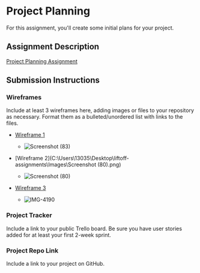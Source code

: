 # Project Planning
For this assignment, you'll create some initial plans for your project.

## Assignment Description
[Project Planning Assignment](https://education.launchcode.org/liftoff/modules/assignments/project-planning)

## Submission Instructions

### Wireframes

Include at least 3 wireframes here, adding images or files to your repository as necessary. Format them as a bulleted/unordered list with links to the files.

* [Wireframe 1](C:\Users\13035\Desktop\liftoff-assignments\Images\IMG-4190.jpg)
    * ![Screenshot (83)](https://user-images.githubusercontent.com/74880884/117075446-6fa7c700-acfa-11eb-8077-92072bff6b4b.png)
    
* [Wireframe 2](C:\Users\13035\Desktop\liftoff-assignments\Images\Screenshot (80).png)
    * ![Screenshot (80)](https://user-images.githubusercontent.com/74880884/117087802-32e9c900-ad16-11eb-99d9-91dd770885cd.png)
    
* [Wireframe 3](C:\Users\13035\Desktop\liftoff-assignments\Images\IMG-4190.jpg)
    * ![IMG-4190](https://user-images.githubusercontent.com/74880884/117087884-6c223900-ad16-11eb-9add-ec0aa48149bf.jpg)


### Project Tracker

Include a link to your public Trello board. Be sure you have user stories added for at least your first 2-week sprint.

### Project Repo Link

Include a link to your project on GitHub.
